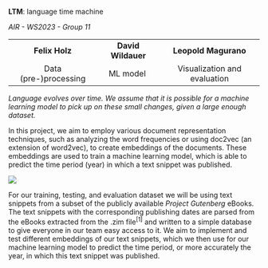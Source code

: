 **LTM**: language time machine

_AIR - WS2023 - Group 11_

|                       |                    |                              |
| :-------------------: | :----------------: | :--------------------------: |
|     **Felix Holz**    | **David Wildauer** |     **Leopold Magurano**     |
| Data (pre-)processing |      ML model      | Visualization and evaluation |

_Language evolves over time. We assume that it is possible for a machine learning model to pick up on these small changes, given a large enough dataset._

In this project, we aim to employ various document representation techniques, such as analyzing the word frequencies or using doc2vec (an extension of word2vec), to create embeddings of the documents. These embeddings are used to train a machine learning model, which is able to predict the time period (year) in which a text snippet was published. 

![](https://lh7-us.googleusercontent.com/CdBs5-xt8GBJnFtSnhr7Ie469-LSH-NIils5X2PfqirbRef_Tz7esIMNHwBUXI9v6m37iwtYJlNJKaCjUEUH3WRfQO2bUl0ccupRXdqlXqZ8wVn3hgvmfuTXQWORNm_3B4eYNAeI36qV9bneTP1I8UU)

For our training, testing, and evaluation dataset we will be using text snippets from a subset of the publicly available _Project Gutenberg_ eBooks. The text snippets with the corresponding publishing dates are parsed from the eBooks extracted from the .zim file<sup>\[1]</sup> and written to a simple database to give everyone in our team easy access to it. We aim to implement and test different embeddings of our text snippets, which we then use for our machine learning model to predict the time period, or more accurately the year, in which this text snippet was published.
